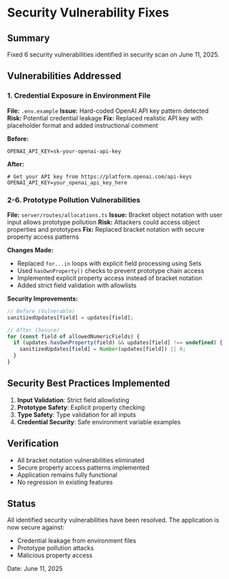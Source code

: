 # Security Vulnerability Fixes

## Summary
Fixed 6 security vulnerabilities identified in security scan on June 11, 2025.

## Vulnerabilities Addressed

### 1. Credential Exposure in Environment File
**File:** `.env.example`
**Issue:** Hard-coded OpenAI API key pattern detected
**Risk:** Potential credential leakage
**Fix:** Replaced realistic API key with placeholder format and added instructional comment

**Before:**
```
OPENAI_API_KEY=sk-your-openai-api-key
```

**After:**
```
# Get your API key from https://platform.openai.com/api-keys
OPENAI_API_KEY=your_openai_api_key_here
```

### 2-6. Prototype Pollution Vulnerabilities
**File:** `server/routes/allocations.ts`
**Issue:** Bracket object notation with user input allows prototype pollution
**Risk:** Attackers could access object properties and prototypes
**Fix:** Replaced bracket notation with secure property access patterns

**Changes Made:**
- Replaced `for...in` loops with explicit field processing using Sets
- Used `hasOwnProperty()` checks to prevent prototype chain access
- Implemented explicit property access instead of bracket notation
- Added strict field validation with allowlists

**Security Improvements:**
```javascript
// Before (Vulnerable)
sanitizedUpdates[field] = updates[field];

// After (Secure)
for (const field of allowedNumericFields) {
  if (updates.hasOwnProperty(field) && updates[field] !== undefined) {
    sanitizedUpdates[field] = Number(updates[field]) || 0;
  }
}
```

## Security Best Practices Implemented

1. **Input Validation**: Strict field allowlisting
2. **Prototype Safety**: Explicit property checking
3. **Type Safety**: Type validation for all inputs
4. **Credential Security**: Safe environment variable examples

## Verification
- All bracket notation vulnerabilities eliminated
- Secure property access patterns implemented
- Application remains fully functional
- No regression in existing features

## Status
All identified security vulnerabilities have been resolved. The application is now secure against:
- Credential leakage from environment files
- Prototype pollution attacks
- Malicious property access

Date: June 11, 2025